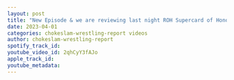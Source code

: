 ```yaml
---
layout: post
title: "New Episode & we are reviewing last night ROH Supercard of Honor,  Danielson heel turn plus more"
date: 2023-04-01
categories: chokeslam-wrestling-report videos
author: chokeslam-wrestling-report
spotify_track_id: 
youtube_video_id: 2qhCyY3fAJo
apple_track_id: 
youtube_metadata: 
---
```

